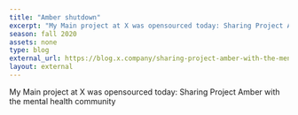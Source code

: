 ```yaml
---
title: "Amber shutdown"
excerpt: "My Main project at X was opensourced today: Sharing Project Amber with the mental health community"
season: fall 2020
assets: none
type: blog
external_url: https://blog.x.company/sharing-project-amber-with-the-mental-health-community-7b6d8814a862?gi=d269516144d0
layout: external
---
```


My Main project at X was opensourced today: Sharing Project Amber with the mental health community
